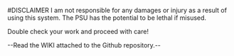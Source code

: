 #DISCLAIMER
I am not responsible for any damages or injury as a result of using this system. 
The PSU has the potential to be lethal if misused.

Double check your work and proceed with care!

--Read the WIKI attached to the Github repository.--

   
